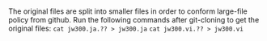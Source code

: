 </br>

The original files are split into smaller files in order to conform large-file policy from github. Run the following commands after git-cloning to get the original files:
`cat jw300.ja.?? > jw300.ja` 
`cat jw300.vi.?? > jw300.vi`

